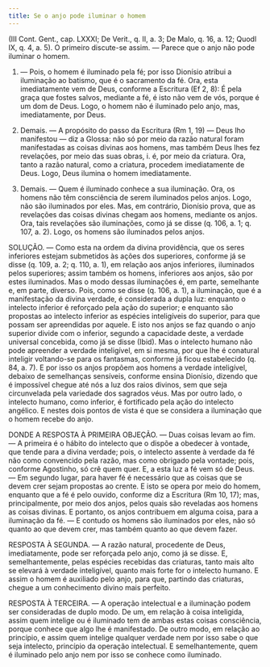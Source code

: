 ```yaml
---
title: Se o anjo pode iluminar o homem
---
```


(III Cont. Gent., cap. LXXXI; De Verit., q. II, a. 3; De Malo, q. 16, a. 12; Quodl IX, q. 4, a. 5).
  O primeiro discute-se assim. — Parece que o anjo não pode iluminar o homem.  

1. — Pois, o homem é iluminado pela fé; por isso Dionísio atribui a iluminação ao batismo, que é o sacramento da fé. Ora, esta imediatamente vem de Deus, conforme a Escritura (Ef 2, 8): É pela graça que fostes salvos, mediante a fé, é isto não vem de vós, porque é um dom de Deus. Logo, o homem não é iluminado pelo anjo, mas, imediatamente, por Deus.  

2. Demais. — A propósito do passo da Escritura (Rm 1, 19) — Deus lho manifestou — diz a Glossa: não só por meio da razão natural foram manifestadas as coisas divinas aos homens, mas também Deus lhes fez revelações, por meio das suas obras, i. é, por meio da criatura. Ora, tanto a razão natural, como a criatura, procedem imediatamente de Deus. Logo, Deus ilumina o homem imediatamente.  

3. Demais. — Quem é iluminado conhece a sua iluminação. Ora, os homens não têm consciência de serem iluminados pelos anjos. Logo, não são iluminados por eles.  Mas, em contrário, Dionísio prova, que as revelações das coisas divinas chegam aos homens, mediante os anjos. Ora, tais revelações são iluminações, como já se disse (q. 106, a. 1; q. 107, a. 2). Logo, os homens são iluminados pelos anjos.  

SOLUÇÃO. — Como esta na ordem da divina providência, que os seres inferiores estejam submetidos às ações dos superiores, conforme já se disse (q. 109, a. 2; q. 110, a. 1), em relação aos anjos inferiores, iluminados pelos superiores; assim também os homens, inferiores aos anjos, são por estes iluminados. Mas o modo dessas iluminações é, em parte, semelhante e, em parte, diverso. Pois, como se disse (q. 106, a. 1), a iluminação, que é a manifestação da divina verdade, é considerada a dupla luz: enquanto o intelecto inferior é reforçado pela ação do superior; e enquanto são propostas ao intelecto inferior as espécies inteligíveis do superior, para que possam ser apreendidas por aquele. E isto nos anjos se faz quando o anjo superior divide com o inferior, segundo a capacidade deste, a verdade universal concebida, como já se disse (Ibid). Mas o intelecto humano não pode apreender a verdade inteligível, em si mesma, por que lhe é conatural inteligir voltando-se para os fantasmas, conforme já ficou estabelecido (q. 84, a. 7). E por isso os anjos propõem aos homens a verdade inteligível, debaixo de semelhanças sensíveis, conforme ensina Dionísio, dizendo que é impossível chegue até nós a luz dos raios divinos, sem que seja circunvelada pela variedade dos sagrados véus. Mas por outro lado, o intelecto humano, como inferior, é fortificado pela ação do intelecto angélico. E nestes dois pontos de vista é que se considera a iluminação que o homem recebe do anjo.  

DONDE A RESPOSTA À PRIMEIRA OBJEÇÃO. — Duas coisas levam ao fim. — A primeira é o hábito do intelecto que o dispõe a obedecer à vontade, que tende para a divina verdade; pois, o intelecto assente à verdade da fé não como convencido pela razão, mas como obrigado pela vontade; pois, conforme Agostinho, só crê quem quer. E, a esta luz a fé vem só de Deus. — Em segundo lugar, para haver fé é necessário que as coisas que se devem crer sejam propostas ao crente. E isto se opera por meio do homem, enquanto que a fé é pelo ouvido, conforme diz a Escritura (Rm 10, 17); mas, principalmente, por meio dos anjos, pelos quais são reveladas aos homens as coisas divinas. E portanto, os anjos contribuem em alguma coisa, para a iluminação da fé. — E contudo os homens são iluminados por eles, não só quanto ao que devem crer, mas também quanto ao que devem fazer.  

RESPOSTA À SEGUNDA. — A razão natural, procedente de Deus, imediatamente, pode ser reforçada pelo anjo, como já se disse. E, semelhantemente, pelas espécies recebidas das criaturas, tanto mais alto se elevará à verdade inteligível, quanto mais forte for o intelecto humano. E assim o homem é auxiliado pelo anjo, para que, partindo das criaturas, chegue a um conhecimento divino mais perfeito.  

RESPOSTA À TERCEIRA. — A operação intelectual e a iluminação podem ser consideradas de duplo modo. De um, em relação à coisa inteligida, assim quem intelige ou é iluminado tem de ambas estas coisas consciência, porque conhece que algo lhe é manifestado. De outro modo, em relação ao princípio, e assim quem intelige qualquer verdade nem por isso sabe o que seja intelecto, princípio da operação intelectual. E semelhantemente, quem é iluminado pelo anjo nem por isso se conhece como iluminado.
